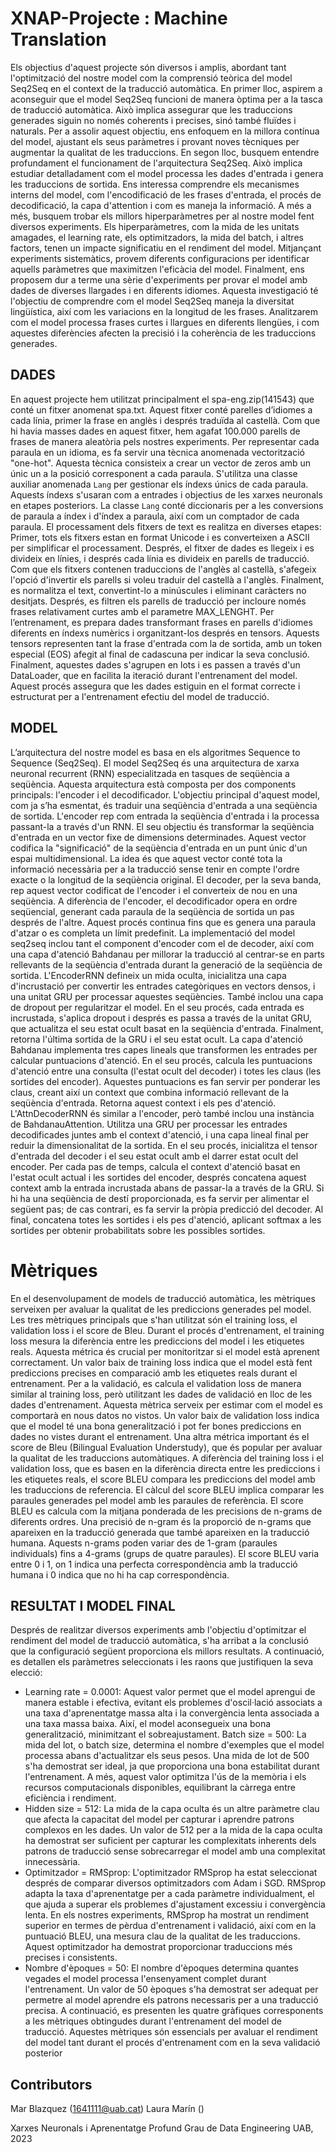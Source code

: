 
# XNAP-Projecte : Machine Translation
Els objectius d'aquest projecte són diversos i amplis, abordant tant l'optimització del nostre model com la comprensió teòrica del model Seq2Seq en el context de la traducció automàtica.
En primer lloc, aspirem a aconseguir que el model Seq2Seq funcioni de manera òptima per a la tasca de traducció automàtica. Això implica assegurar que les traduccions generades siguin no només coherents i precises, sinó també fluïdes i naturals. Per a assolir aquest objectiu, ens enfoquem en la millora contínua del model, ajustant els seus paràmetres i provant noves tècniques per augmentar la qualitat de les traduccions. 
En segon lloc, busquem entendre profundament el funcionament de l'arquitectura Seq2Seq. Això implica estudiar detalladament com el model processa les dades d'entrada i genera les traduccions de sortida. Ens interessa comprendre els mecanismes interns del model, com l'encodificació de les frases d'entrada, el procés de decodificació, la capa d'attention  i com es maneja la informació.
A més a més, busquem trobar els millors hiperparàmetres per al nostre model fent diversos experiments. Els hiperparàmetres, com la mida de les unitats amagades, el learning rate, els optimitzadors, la mida del batch, i altres factors, tenen un impacte significatiu en el rendiment del model. Mitjançant experiments sistemàtics, provem diferents configuracions per identificar aquells paràmetres que maximitzen l'eficàcia del model. 
Finalment, ens proposem dur a terme una sèrie d'experiments per provar el model amb dades de diverses llargades i en diferents idiomes. Aquesta investigació té l'objectiu de comprendre com el model Seq2Seq maneja la diversitat lingüística, així com les variacions en la longitud de les frases. Analitzarem com el model processa frases curtes i llargues en diferents llengües, i com aquestes diferències afecten la precisió i la coherència de les traduccions generades.

## DADES
En aquest projecte hem utilitzat principalment el spa-eng.zip(141543) que conté un fitxer anomenat spa.txt. Aquest fitxer conté parelles d’idiomes a cada línia, primer la frase en anglès i després traduïda al castellà. Com que hi havia masses dades en aquest fitxer, hem agafat 100.000 parells de frases de manera aleatòria pels nostres experiments.
Per representar cada paraula en un idioma, es fa servir una tècnica anomenada vectorització "one-hot". Aquesta tècnica consisteix a crear un vector de zeros amb un únic un a la posició corresponent a cada paraula. 
S'utilitza una classe auxiliar anomenada `Lang` per gestionar els índexs únics de cada paraula. Aquests índexs s'usaran com a entrades i objectius de les xarxes neuronals en etapes posteriors. La classe `Lang` conté diccionaris per a les conversions de paraula a índex i d'índex a paraula, així com un comptador de cada paraula.
El processament dels fitxers de text es realitza en diverses etapes:
Primer, tots els fitxers estan en format Unicode i es converteixen a ASCII per simplificar el processament.  Després, el fitxer de dades es llegeix i es divideix en línies, i després cada línia es divideix en parells de traducció. Com que els fitxers contenen traduccions de l'anglès al castellà, s'afegeix l'opció d'invertir els parells si voleu traduir del castellà a l'anglès. Finalment, es normalitza el text, convertint-lo a minúscules i eliminant caràcters no desitjats. Després, es filtren els parells de traducció per incloure només frases relativament curtes amb el parametre MAX_LENGHT. 
Per l’entrenament, es prepara dades transformant frases en parells d'idiomes diferents en índexs numèrics i organitzant-los després en tensors. Aquests tensors representen tant la frase d'entrada com la de sortida, amb un token especial (EOS) afegit al final de cadascuna per indicar la seva conclusió. Finalment, aquestes dades s'agrupen en lots i es passen a través d'un DataLoader, que en facilita la iteració durant l'entrenament del model. Aquest procés assegura que les dades estiguin en el format correcte i estructurat per a l'entrenament efectiu del model de traducció.



## MODEL
L’arquitectura del nostre model es basa en els algoritmes Sequence to Sequence (Seq2Seq). El model Seq2Seq és una arquitectura de xarxa neuronal recurrent (RNN) especialitzada en tasques de seqüència a seqüència. Aquesta arquitectura està composta per dos components principals: l'encoder i el decodificador. L'objectiu principal d'aquest model, com ja s’ha esmentat,  és traduir una seqüència d'entrada a una seqüència de sortida.
L'encoder rep com entrada la seqüència d'entrada i la processa passant-la a través d'un RNN. El seu objectiu és transformar la seqüència d'entrada en un vector fixe de dimensions determinades. Aquest vector codifica la "significació" de la seqüència d'entrada en un punt únic d'un espai multidimensional. La idea és que aquest vector conté tota la informació necessària per a la traducció sense tenir en compte l'ordre exacte o la longitud de la seqüència original.
El decoder, per la seva banda, rep aquest vector codificat de l'encoder i el converteix de nou en una seqüència. A diferència de l'encoder, el decodificador opera en ordre seqüencial, generant cada paraula de la seqüència de sortida un pas després de l'altre. Aquest procés continua fins que es genera una paraula d'atzar o es completa un límit predefinit.
La implementació del model seq2seq inclou tant el component d'encoder com el de decoder, així com una capa d'atenció Bahdanau per millorar la traducció al centrar-se en parts rellevants de la seqüència d'entrada durant la generació de la seqüència de sortida. L'EncoderRNN defineix un mida oculta, inicialitza una capa d'incrustació per convertir les entrades categòriques en vectors densos, i una unitat GRU per processar aquestes seqüències. També inclou una capa de dropout per regularitzar el model. En el seu procés, cada entrada es incrustada, s'aplica dropout i després es passa a través de la unitat GRU, que actualitza el seu estat ocult basat en la seqüència d'entrada. Finalment, retorna l'última sortida de la GRU i el seu estat ocult. 
La capa d'atenció Bahdanau implementa tres capes lineals que transformen les entrades per calcular puntuacions d'atenció. En el seu procés, calcula les puntuacions d'atenció entre una consulta (l'estat ocult del decoder) i totes les claus (les sortides del encoder). Aquestes puntuacions es fan servir per ponderar les claus, creant així un context que combina informació rellevant de la seqüència d'entrada. Retorna aquest context i els pes d'atenció. L'AttnDecoderRNN és similar a l'encoder, però també inclou una instància de BahdanauAttention. Utilitza una GRU per processar les entrades decodificades juntes amb el context d'atenció, i una capa lineal final per reduir la dimensionalitat de la sortida. En el seu procés, inicialitza el tensor d'entrada del decoder i el seu estat ocult amb el darrer estat ocult del encoder. Per cada pas de temps, calcula el context d'atenció basat en l'estat ocult actual i les sortides del encoder, després concatena aquest context amb la entrada incrustada abans de passar-la a través de la GRU. Si hi ha una seqüència de destí proporcionada, es fa servir per alimentar el següent pas; de cas contrari, es fa servir la pròpia predicció del decoder. Al final, concatena totes les sortides i els pes d'atenció, aplicant softmax a les sortides per obtenir probabilitats sobre les possibles sortides.

# Mètriques 
En el desenvolupament de models de traducció automàtica, les mètriques serveixen per avaluar la qualitat de les prediccions generades pel model. Les tres mètriques principals que s'han utilitzat són el training loss, el validation loss i el score  de Bleu.
Durant el procés d'entrenament, el training loss mesura la diferència entre les prediccions del model i les etiquetes reals. Aquesta métrica és crucial per monitoritzar si el model està aprenent correctament. Un valor baix de training loss indica que el model està fent prediccions precises en comparació amb les etiquetes reals durant el entrenament.
Per a la validació, es calcula el validation loss de manera similar al training loss, però utilitzant les dades de validació en lloc de les dades d'entrenament. Aquesta mètrica serveix per estimar com el model es comportarà en nous datos no vistos. Un valor baix de validation loss indica que el model té una bona generalització i pot fer bones prediccions en dades no vistes durant el entrenament.
Una altra métrica important és el score de Bleu (Bilingual Evaluation Understudy), que és popular per avaluar la qualitat de les traduccions automàtiques. A diferència del training loss i el validation loss, que es basen en la diferència directa entre les prediccions i les etiquetes reals, el score BLEU compara les prediccions del model amb les traduccions de referencia.
El càlcul del score BLEU implica comparar les paraules generades pel model amb les paraules de referència. El score BLEU es calcula com la mitjana ponderada de les precisions de n-grams de diferents ordres. Una precisió de n-gram és la proporció de n-grams que apareixen en la traducció generada que també apareixen en la traducció humana. Aquests n-grams poden variar des de 1-gram (paraules individuals) fins a 4-grams (grups de quatre paraules).
El score BLEU varia entre 0 i 1, on 1 indica una perfecta correspondència amb la traducció humana i 0 indica que no hi ha cap correspondència. 

## RESULTAT I MODEL FINAL

Després de realitzar diversos experiments amb l'objectiu d'optimitzar el rendiment del model de traducció automàtica, s'ha arribat a la conclusió que la configuració següent proporciona els millors resultats. A continuació, es detallen els paràmetres seleccionats i les raons que justifiquen la seva elecció:
- Learning rate = 0.0001: Aquest valor permet que el model aprengui de manera estable i efectiva, evitant els problemes d'oscil·lació associats a una taxa d'aprenentatge massa alta i la convergència lenta associada a una taxa massa baixa. Així, el model aconsegueix una bona generalització, minimitzant el sobreajustament.
Batch size = 500: La mida del lot, o batch size, determina el nombre d'exemples que el model processa abans d'actualitzar els seus pesos. Una mida de lot de 500 s'ha demostrat ser ideal, ja que proporciona una bona estabilitat durant l'entrenament. A més, aquest valor optimitza l'ús de la memòria i els recursos computacionals disponibles, equilibrant la càrrega entre eficiència i rendiment.
- Hidden size = 512: La mida de la capa oculta és un altre paràmetre clau que afecta la capacitat del model per capturar i aprendre patrons complexos en les dades. Un valor de 512 per a la mida de la capa oculta ha demostrat ser suficient per capturar les complexitats inherents dels patrons de traducció sense sobrecarregar el model amb una complexitat innecessària. 
- Optimitzador = RMSprop: L'optimitzador RMSprop ha estat seleccionat després de comparar diversos optimitzadors com Adam i SGD. RMSprop adapta la taxa d'aprenentatge per a cada paràmetre individualment, el que ajuda a superar els problemes d'ajustament excessiu i convergència lenta. En els nostres experiments, RMSprop ha mostrat un rendiment superior en termes de pèrdua d'entrenament i validació, així com en la puntuació BLEU, una mesura clau de la qualitat de les traduccions. Aquest optimitzador ha demostrat proporcionar traduccions més precises i consistents.
- Nombre d'èpoques = 50: El nombre d'èpoques determina quantes vegades el model processa l'ensenyament complet durant l'entrenament. Un valor de 50 èpoques s'ha demostrat ser adequat per permetre al model aprendre els patrons necessaris per a una traducció precisa.
A continuació, es presenten les quatre gràfiques corresponents a les mètriques obtingudes durant l'entrenament del model de traducció. Aquestes mètriques són essencials per avaluar el rendiment del model tant durant el procés d'entrenament com en la seva validació posterior



## Contributors
Mar Blazquez (1641111@uab.cat)
Laura Marín ()

Xarxes Neuronals i Aprenentatge Profund
Grau de Data Engineering 
UAB, 2023
